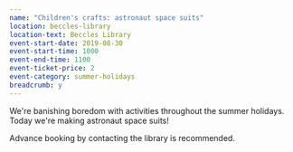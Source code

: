 ```yaml
---
name: "Children's crafts: astronaut space suits"
location: beccles-library
location-text: Beccles Library
event-start-date: 2019-08-30
event-start-time: 1000
event-end-time: 1100
event-ticket-price: 2
event-category: summer-holidays
breadcrumb: y
---
```


We're banishing boredom with activities throughout the summer holidays. Today we're making astronaut space suits!

Advance booking by contacting the library is recommended.
